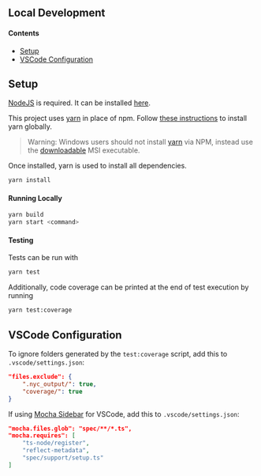 ## Local Development
#### Contents
- [Setup](#setup)
- [VSCode Configuration](#vscode-configuration)

## Setup
[NodeJS](https://nodejs.org/) is required. It can be installed [here](https://nodejs.org/en/download/).

This project uses [yarn](https://yarnpkg.com) in place of npm. Follow [these instructions](https://yarnpkg.com/en/docs/install) to install yarn globally.

> Warning: Windows users should not install [yarn](https://yarnpkg.com) via NPM, instead use the [downloadable](https://yarnpkg.com/latest.msi) MSI executable.

Once installed, yarn is used to install all dependencies.
```bash
yarn install
```

#### Running Locally
```bash
yarn build
yarn start <command>
```

#### Testing
Tests can be run with
```bash
yarn test
```

Additionally, code coverage can be printed at the end of test execution by running
```bash
yarn test:coverage
```

## VSCode Configuration
To ignore folders generated by the `test:coverage` script, add this to `.vscode/settings.json`:
```json
"files.exclude": {
    ".nyc_output/": true,
    "coverage/": true
}
```

If using [Mocha Sidebar](https://marketplace.visualstudio.com/items?itemName=maty.vscode-mocha-sidebar) for VSCode, add this to `.vscode/settings.json`:
```json
"mocha.files.glob": "spec/**/*.ts",
"mocha.requires": [
    "ts-node/register",
    "reflect-metadata",
    "spec/support/setup.ts"
]
```
